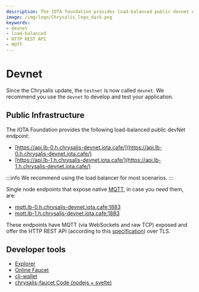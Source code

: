 ```yaml
---
description: The IOTA foundation provides load-balanced public devnet endpoints, with MQTT and offer and HTTP REST API.
image: /img/logo/Chrysalis_logo_dark.png
keywords:
- devnet
- load-balanced
- HTTP REST API
- MQTT
---
```

# Devnet

Since the Chrysalis update, the `testnet` is now called `devnet`.  We recommend you use the `devnet` to develop and test your application.  

## Public Infrastructure

The IOTA Foundation provides the following load-balanced public devNet endpoint:

- [https://api.lb-0.h.chrysalis-devnet.iota.cafe/](https://api.lb-0.h.chrysalis-devnet.iota.cafe/)
- [https://api.lb-1.h.chrysalis-devnet.iota.cafe/](https://api.lb-1.h.chrysalis-devnet.iota.cafe/)

:::info
We recommend using the load balancer for most scenarios.
:::

Single node endpoints that expose native [MQTT](https://mqtt.org/), in case you need them, are:

- [mqtt.lb-0.h.chrysalis-devnet.iota.cafe:1883](mqtt.lb-0.h.chrysalis-devnet.iota.cafe:1883)
- [mqtt.lb-1.h.chrysalis-devnet.iota.cafe:1883](mqtt.lb-1.h.chrysalis-devnet.iota.cafe:1883)

These endpoints have MQTT (via WebSockets and raw TCP) exposed and offer the HTTP REST API (according to this [specification](https://editor.swagger.io/?url=https://raw.githubusercontent.com/rufsam/protocol-rfcs/master/text/0026-rest-api/rest-api.yaml)) over TLS.

## Developer tools

- [Explorer](https://explorer.iota.org/devnet)
- [Online Faucet](https://faucet.chrysalis-devnet.iota.cafe)
- [cli-wallet](https://github.com/iotaledger/cli-wallet)
- [chrysalis-faucet Code (nodejs + svelte)](https://github.com/iotaledger/chrysalis-faucet)
